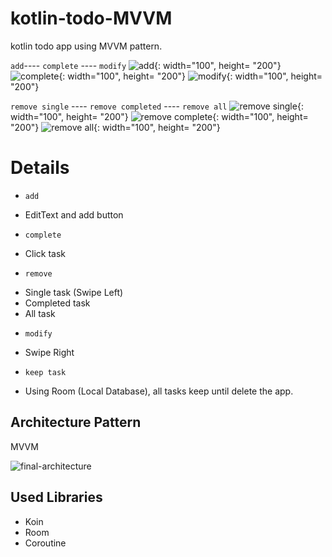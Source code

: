 # kotlin-todo-MVVM
kotlin todo app using MVVM pattern.

`add`---- `complete` ---- `modify`
![add](https://user-images.githubusercontent.com/71416677/132951673-93ffef6f-4572-486b-9026-38565aba6a39.gif){: width="100", height= "200"}
![complete](https://user-images.githubusercontent.com/71416677/132951700-502da9a8-b4b1-4270-9a4b-31c87a7be12a.gif){: width="100", height= "200"}
![modify](https://user-images.githubusercontent.com/71416677/132951687-67ca9d63-3a2d-4ff8-bc56-cf5a2f7df270.gif){: width="100", height= "200"}


`remove single` ---- `remove completed` ---- `remove all`
![remove single](https://user-images.githubusercontent.com/71416677/132951712-ce404bd5-e908-4576-9fd5-cb99bd4ad070.gif){: width="100", height= "200"}
![remove complete](https://user-images.githubusercontent.com/71416677/132951721-588188f2-55ff-49c9-9a70-3cb49dc608b9.gif){: width="100", height= "200"}
![remove all](https://user-images.githubusercontent.com/71416677/132951728-d6b23015-1362-40eb-b039-f774d5210733.gif){: width="100", height= "200"}

# Details
* `add`
-  EditText and add button

* `complete`
-  Click task

* `remove`
-  Single task  (Swipe Left)
-  Completed task
-  All task

* `modify`
-  Swipe Right

* `keep task`
-  Using Room (Local Database), all tasks keep until delete the app.

## Architecture Pattern
MVVM 

![final-architecture](https://user-images.githubusercontent.com/71416677/132950781-3b8c1373-825b-4685-a900-de84f4e5f062.png)


## Used Libraries
* Koin
* Room
* Coroutine




